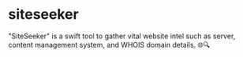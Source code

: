 # siteseeker
"SiteSeeker" is a swift tool to gather vital website intel such as server, content management system, and WHOIS domain details. 🌐🔍
